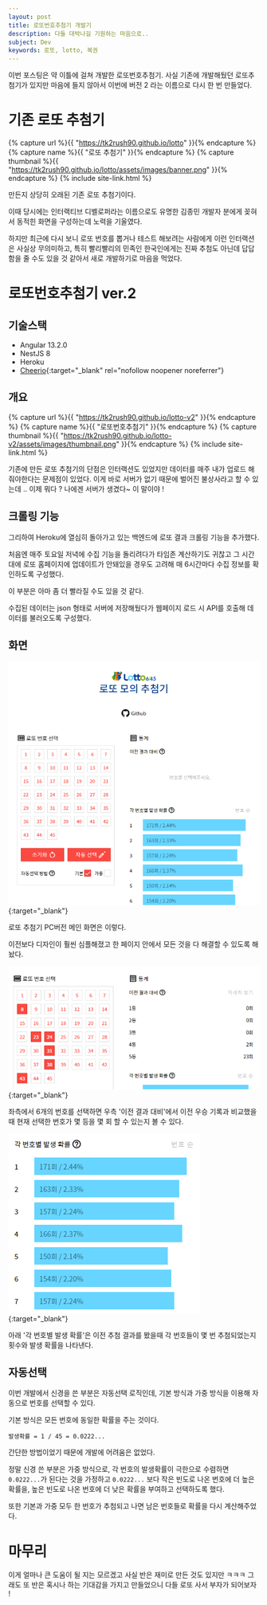 ```yaml
---
layout: post
title: 로또번호추첨기 개발기
description: 다들 대박나길 기원하는 마음으로..
subject: Dev
keywords: 로또, lotto, 복권
---
```


이번 포스팅은 약 이틀에 걸쳐 개발한 로또번호추첨기.
사실 기존에 개발해뒀던 로또추첨기가 있지만
마음에 들지 않아서 이번에 버전 2 라는 이름으로 다시 한 번 만들었다.

# 기존 로또 추첨기

{% capture url %}{{ "https://tk2rush90.github.io/lotto" }}{% endcapture %}
{% capture name %}{{ "로또 추첨기" }}{% endcapture %}
{% capture thumbnail %}{{ "https://tk2rush90.github.io/lotto/assets/images/banner.png" }}{% endcapture %}
{% include site-link.html %}

만든지 상당히 오래된 기존 로또 추첨기이다.

이때 당시에는 인터랙티브 디벨로퍼라는 이름으로도 유명한 김종민 개발자 분에게 꽂혀서
동적힌 화면을 구성하는데 노력을 기울였다.

하지만 최근에 다시 보니 로또 번호를 뽑거나 테스트 해보려는 사람에게
이런 인터랙션은 사실상 무의미하고, 특히 빨리빨리의 민족인 한국인에게는 진짜 추첨도 아닌데 답답함을 줄 수도 있을 것 같아서
새로 개발하기로 마음을 먹었다.

# 로또번호추첨기 ver.2

## 기술스택

- Angular 13.2.0
- NestJS 8
- Heroku
- [Cheerio](https://www.npmjs.com/package/cheerio){:target="_blank" rel="nofollow noopener noreferrer"}

## 개요

{% capture url %}{{ "https://tk2rush90.github.io/lotto-v2" }}{% endcapture %}
{% capture name %}{{ "로또번호추첨기" }}{% endcapture %}
{% capture thumbnail %}{{ "https://tk2rush90.github.io/lotto-v2/assets/images/thumbnail.png" }}{% endcapture %}
{% include site-link.html %}

기존에 만든 로또 추첨기의 단점은 인터랙션도 있었지만
데이터를 매주 내가 업로드 해줘야한다는 문제점이 있었다.
이게 바로 서버가 없기 때문에 벌어진 불상사라고 할 수 있는데 ..
이제 뭐다 ? 나에겐 서버가 생겼다~ 이 말이야 !

## 크롤링 기능

그리하여 Heroku에 열심히 돌아가고 있는 백엔드에 로또 결과 크롤링 기능을 추가했다.

처음엔 매주 토요일 저녁에 수집 기능을 돌리려다가
타임존 계산하기도 귀찮고 그 시간대에 로또 홈페이지에 업데이트가 안돼있을 경우도 고려해
매 6시간마다 수집 정보를 확인하도록 구성했다.

이 부분은 아마 좀 더 빨라질 수도 있을 것 같다.

수집된 데이터는 json 형태로 서버에 저장해뒀다가 웹페이지 로드 시 API를 호출해 데이터를 불러오도록 구성했다.

## 화면

[![img.png](/assets/images/lotto-occurrence.png)](/assets/images/lotto-occurrence.png){:target="_blank"}

로또 추첨기 PC버전 메인 화면은 이렇다.

이전보다 디자인이 훨씬 심플해졌고 한 페이지 안에서 모든 것을 다 해결할 수 있도록 해놨다.

[![img_1.png](/assets/images/lotto-results.png)](/assets/images/lotto-results.png){:target="_blank"}

좌측에서 6개의 번호를 선택하면 우측 '이전 결과 대비'에서
이전 우승 기록과 비교했을 때 현재 선택한 번호가 몇 등을 몇 회 할 수 있는지 볼 수 있다.

[![img_2.png](/assets/images/lotto-home.png)](/assets/images/lotto-home.png){:target="_blank"}

아래 '각 번호별 발생 확률'은 이전 추첨 결과를 봤을때 각 번호들이 몇 번 추첨되었는지 횟수와 발생 확률을 나타낸다.

## 자동선택

이번 개발에서 신경을 쓴 부분은 자동선택 로직인데,
기본 방식과 가중 방식을 이용해 자동으로 번호를 선택할 수 있다.

기본 방식은 모든 번호에 동일한 확률을 주는 것이다.

```
발생확률 = 1 / 45 = 0.0222...
```

간단한 방법이었기 때문에 개발에 어려움은 없었다.

정말 신경 쓴 부분은 가중 방식으로, 각 번호의 발생확률이 극한으로 수렴하면 `0.0222...`가 된다는 것을 가정하고
`0.0222...` 보다 작은 빈도로 나온 번호에 더 높은 확률을, 높은 빈도로 나온 번호에 더 낮은 확률을 부여하고 선택하도록 했다.

또한 기본과 가중 모두 한 번호가 추첨되고 나면 남은 번호들로 확률을 다시 계산해주었다.

# 마무리

이게 얼마나 큰 도움이 될 지는 모르겠고
사실 반은 재미로 만든 것도 있지만 ㅋㅋㅋ
그래도 또 반은 혹시나 하는 기대감을 가지고 만들었으니
다들 로또 사서 부자가 되어보자 !
